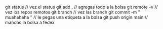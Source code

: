 git status // vez el status
git add . // agregas todo a la bolsa
git remote -v // vez los repos remotos
git branch // vez las branch
git commit -m " muahahaha " // le pegas una etiqueta a la bolsa
git push origin main // mandas la bolsa a fedex